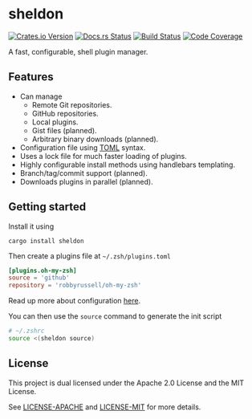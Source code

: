 # sheldon

[![Crates.io Version](https://img.shields.io/crates/v/sheldon.svg?style=flat-square)][crates]
[![Docs.rs Status](https://img.shields.io/badge/docs.rs-latest-brightgreen.svg?style=flat-square&color=blue)][docs]
[![Build Status](https://img.shields.io/travis/rossmacarthur/sheldon/master.svg?style=flat-square)][travis]
[![Code Coverage](https://img.shields.io/codecov/c/github/rossmacarthur/sheldon/master.svg?style=flat-square)][codecov]

A fast, configurable, shell plugin manager.

## Features

- Can manage
  - Remote Git repositories.
  - GitHub repositories.
  - Local plugins.
  - Gist files (planned).
  - Arbitrary binary downloads (planned).
- Configuration file using [TOML] syntax.
- Uses a lock file for much faster loading of plugins.
- Highly configurable install methods using handlebars templating.
- Branch/tag/commit support (planned).
- Downloads plugins in parallel (planned).

## Getting started

Install it using

```
cargo install sheldon
```

Then create a plugins file at `~/.zsh/plugins.toml`

```toml
[plugins.oh-my-zsh]
source = 'github'
repository = 'robbyrussell/oh-my-zsh'
```

Read up more about configuration [here][configuration].

You can then use the `source` command to generate the init script

```bash
# ~/.zshrc
source <(sheldon source)
```

## License

This project is dual licensed under the Apache 2.0 License and the MIT License.

See [LICENSE-APACHE](LICENSE-APACHE) and [LICENSE-MIT](LICENSE-MIT) for more
details.

[crates]: https://crates.io/crates/sheldon
[travis]: https://travis-ci.org/rossmacarthur/sheldon
[codecov]: https://codecov.io/gh/rossmacarthur/sheldon
[docs]: https://docs.rs/sheldon
[configuration]: docs/Configuration.md
[TOML]: https://github.com/toml-lang/toml
